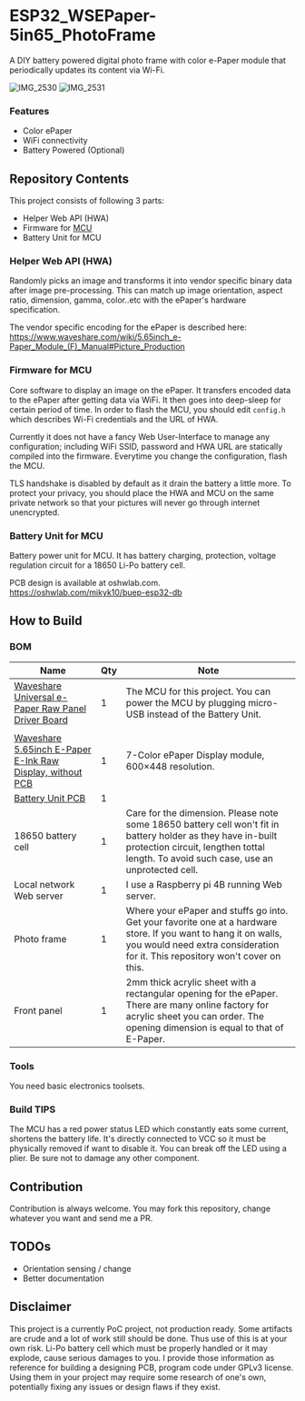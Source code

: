 ESP32_WSEPaper-5in65_PhotoFrame
====

A DIY battery powered digital photo frame with color e-Paper module that periodically updates its content via Wi-Fi.

![IMG_2530](https://user-images.githubusercontent.com/4987502/204963890-58a7cb1a-2834-4fc9-9ddb-c6e171e2e052.jpg)
![IMG_2531](https://user-images.githubusercontent.com/4987502/204963906-abf82610-83c6-45b9-9d1e-babef5a6ed39.jpg)


### Features

- Color ePaper
- WiFi connectivity
- Battery Powered (Optional)

## Repository Contents

This project consists of following 3 parts:

- Helper Web API (HWA)
- Firmware for [MCU](https://www.waveshare.com/e-paper-esp32-driver-board.htm)
- Battery Unit for MCU

### Helper Web API (HWA)

Randomly picks an image and transforms it into vendor specific binary data after image pre-processing. This can match up image orientation, aspect ratio, dimension, gamma, color..etc with the ePaper's hardware specification.

The vendor specific encoding for the ePaper is described here:
https://www.waveshare.com/wiki/5.65inch_e-Paper_Module_(F)_Manual#Picture_Production

### Firmware for MCU

Core software to display an image on the ePaper. It transfers encoded data to the ePaper after getting data via WiFi. It then goes into deep-sleep for certain period of time.
In order to flash the MCU, you should edit `config.h` which describes Wi-Fi credentials and the URL of HWA.

Currently it does not have a fancy Web User-Interface to manage any configuration; including WiFi SSID, password and HWA URL are statically compiled into the firmware. Everytime you change the configuration, flash the MCU. 

TLS handshake is disabled by default as it drain the battery a little more. To protect your privacy, you should place the HWA and MCU on the same private network so that your pictures will never go through internet unencrypted.

### Battery Unit for MCU

Battery power unit for MCU. It has battery charging, protection, voltage regulation circuit for a 18650 Li-Po battery cell.

PCB design is available at oshwlab.com. 
https://oshwlab.com/mikyk10/buep-esp32-db

## How to Build

### BOM

| Name                                                                                                                             | Qty | Note                                                                                                                                                                                        |
|----------------------------------------------------------------------------------------------------------------------------------|-----|---------------------------------------------------------------------------------------------------------------------------------------------------------------------------------------------|
| [Waveshare Universal e-Paper Raw Panel Driver Board](https://www.waveshare.com/e-paper-esp32-driver-board.htm)                   | 1   | The MCU for this project. You can power the MCU by plugging micro-USB instead of the Battery Unit.
                                                                                                                                                                 |
| [Waveshare 5.65inch E-Paper E-Ink Raw Display, without PCB](https://www.waveshare.com/product/displays/5.65inch-e-paper-f.htm)   | 1   | 7-Color ePaper Display module, 600×448 resolution.                                                                                                                                          |
| [Battery Unit PCB](https://u.easyeda.com/account/user/projects/index/detail?project=549b435850194f8fa61f18e4934bcfd8&folder=all) | 1   |                                                                                                                                                                                             |
| 18650 battery cell                                                                                                               | 1   | Care for the dimension. Please note some 18650 battery cell won't fit in battery holder as they have in-built protection circuit, lengthen tottal length. To avoid such case, use an unprotected cell.                                                                                                                     |
| Local network Web server                                                                                                         | 1   | I use a Raspberry pi 4B running Web server.                                                                                                                                 |
| Photo frame                                                                                                                      | 1   | Where your ePaper and stuffs go into. Get your favorite one at a hardware store. If you want to hang it on walls, you would need extra consideration for it. This repository won't cover on this.                               |
| Front panel                                                                                                                      | 1   | 2mm thick acrylic sheet with a rectangular opening for the ePaper. There are many online factory for acrylic sheet you can order. The opening dimension is equal to that of E-Paper. |
 
### Tools 

You need basic electronics toolsets.

### Build TIPS

The MCU has a red power status LED which constantly eats some current, shortens the battery life. It's directly connected to VCC so it must be physically removed if want to disable it. You can break off the LED using a plier. Be sure not to damage any other component.

## Contribution

Contribution is always welcome. You may fork this repository, change whatever you want and send me a PR.

## TODOs

- Orientation sensing / change
- Better documentation

## Disclaimer

This project is a currently PoC project, not production ready. Some artifacts are crude and a lot of work still should be done. Thus use of this is at your own risk. 
Li-Po battery cell which must be properly handled or it may explode, cause serious damages to you. 
I provide those information as reference for building a designing PCB, program code under GPLv3 license. Using them in your project may require some research of one's own, potentially fixing any issues or design flaws if they exist.

